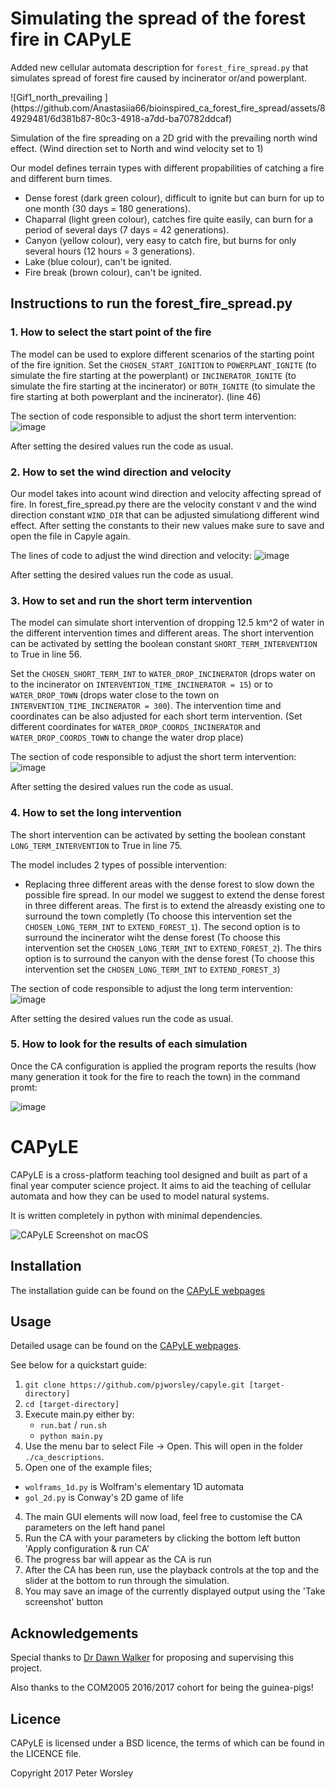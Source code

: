 # Simulating the spread of the forest fire in CAPyLE

Added new cellular automata description for `forest_fire_spread.py` that simulates spread of forest fire caused by incinerator or/and powerplant.

<div display="flex" flex-direction="row" >
![Gif1_north_prevailing ](https://github.com/Anastasiia66/bioinspired_ca_forest_fire_spread/assets/84929481/6d381b87-80c3-4918-a7dd-ba70782ddcaf)
</div>

Simulation of the fire spreading on a 2D grid with the prevailing north wind effect. (Wind direction set to North and wind velocity set to 1)

Our model defines terrain types with different propabilities of catching a fire and different burn times.

- Dense forest (dark green colour), difficult to ignite but can burn for up to one month (30 days = 180 generations). 
- Chaparral (light green colour), catches fire quite easily, can burn for a period of several days (7 days = 42 generations).
- Canyon (yellow colour), very easy to catch fire, but burns for only several hours (12 hours = 3 generations).
- Lake (blue colour), can't be ignited.
- Fire break (brown colour), can't be ignited.

## Instructions to run the forest_fire_spread.py

### 1. How to select the start point of the fire
The model can be used to explore different scenarios of the starting point of the fire ignition. Set the `CHOSEN_START_IGNITION` to `POWERPLANT_IGNITE` (to simulate the fire starting at the powerplant) or `INCINERATOR_IGNITE` (to simulate the fire starting at the incinerator) or `BOTH_IGNITE` (to simulate the fire starting at both powerplant and the incinerator). (line 46)

The section of code responsible to adjust the short term intervention:
![image](https://github.com/Anastasiia66/bioinspired_ca_forest_fire_spread/assets/84929481/0c9d7200-82c6-4370-8d6d-6ee8598b618b)

After setting the desired values run the code as usual.

### 2. How to set the wind direction and velocity
Our model takes into acount wind direction and velocity affecting spread of fire. In forest_fire_spread.py there are the velocity constant `V` and the wind direction constant `WIND_DIR` that can be adjusted simulationg different wind effect. After setting the constants to their new values make sure to save and open the file in Capyle again. 

The lines of code to adjust the wind direction and velocity:
![image](https://github.com/Anastasiia66/bioinspired_ca_forest_fire_spread/assets/84929481/5247fae2-c451-4383-a4b4-3bfff331326a)

After setting the desired values run the code as usual.

### 3. How to set and run the short term intervention  
The model can simulate short intervention of dropping 12.5 km^2 of water in the different intervention times and different areas. The short intervention can be activated by setting the boolean constant `SHORT_TERM_INTERVENTION` to True in line 56. 

Set the `CHOSEN_SHORT_TERM_INT` to `WATER_DROP_INCINERATOR` (drops water on to the incinerator on `INTERVENTION_TIME_INCINERATOR = 15`) or to 
`WATER_DROP_TOWN` (drops water close to the town on `INTERVENTION_TIME_INCINERATOR = 300`). The intervention time and coordinates can be also adjusted for each short term intervention. (Set different coordinates for `WATER_DROP_COORDS_INCINERATOR` and `WATER_DROP_COORDS_TOWN` to change the water drop place)

The section of code responsible to adjust the short term intervention:
![image](https://github.com/Anastasiia66/bioinspired_ca_forest_fire_spread/assets/84929481/4cc86c90-31ed-41b6-955b-f7b544d35dd8)

After setting the desired values run the code as usual.

### 4. How to set the long intervention
The short intervention can be activated by setting the boolean constant `LONG_TERM_INTERVENTION` to True in line 75. 

The model includes 2 types of possible intervention:
- Replacing three different areas with the dense forest to slow down the possible fire spread. In our model we suggest to extend the dense forest in three different areas. The first is to extend the alreasdy existing one to surround the town completly (To choose this intervention set the `CHOSEN_LONG_TERM_INT` to `EXTEND_FOREST_1`). The second option is to surround the incinerator wiht the dense forest (To choose this intervention set the `CHOSEN_LONG_TERM_INT` to `EXTEND_FOREST_2`). The thirs option is to surround the canyon with the dense forest (To choose this intervention set the `CHOSEN_LONG_TERM_INT` to `EXTEND_FOREST_3`)
  
The section of code responsible to adjust the long term intervention:
![image](https://github.com/Anastasiia66/bioinspired_ca_forest_fire_spread/assets/84929481/03df31ac-c32e-486a-a3d2-07100d740c05)

After setting the desired values run the code as usual.

### 5. How to look for the results of each simulation

Once the CA configuration is applied the program reports the results (how many generation it took for the fire to reach the town) in the command promt:

![image](https://github.com/Anastasiia66/bioinspired_ca_forest_fire_spread/assets/84929481/02dc8944-6426-4b96-a50c-2d496661fce0)

# CAPyLE
CAPyLE is a cross-platform teaching tool designed and built as part of a final year computer science project. It aims to aid the teaching of cellular automata and how they can be used to model natural systems.

It is written completely in python with minimal dependencies.

![CAPyLE Screenshot on macOS](http://pjworsley.github.io/capyle/sample.png)

## Installation
The installation guide can be found on the [CAPyLE webpages](http://pjworsley.github.io/capyle/installationguide.html)

## Usage
Detailed usage can be found on the [CAPyLE webpages](http://pjworsley.github.io/capyle/).

See below for a quickstart guide:

1. `git clone https://github.com/pjworsley/capyle.git [target-directory]`
2. `cd [target-directory]`
3. Execute main.py either by:
    * `run.bat` / `run.sh`
    * `python main.py`
2. Use the menu bar to select File -> Open. This will open in the folder `./ca_descriptions`.
3. Open one of the example files;
  - `wolframs_1d.py` is Wolfram's elementary 1D automata
  - `gol_2d.py` is Conway's 2D game of life
4. The main GUI elements will now load, feel free to customise the CA parameters on the left hand panel
5. Run the CA with your parameters by clicking the bottom left button 'Apply configuration & run CA'
6. The progress bar will appear as the CA is run
7. After the CA has been run, use the playback controls at the top and the slider at the bottom to run through the simulation.
8. You may save an image of the currently displayed output using the 'Take screenshot' button

## Acknowledgements
Special thanks to [Dr Dawn Walker](http://staffwww.dcs.shef.ac.uk/people/D.Walker/) for proposing and supervising this project.

Also thanks to the COM2005 2016/2017 cohort for being the guinea-pigs!

## Licence
CAPyLE is licensed under a BSD licence, the terms of which can be found in the LICENCE file.

Copyright 2017 Peter Worsley
